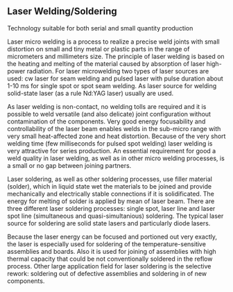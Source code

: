 ## Laser Welding/Soldering

Technology suitable for both serial and small quantity production

Laser micro welding is a process to realize a precise weld joints with small distortion on small and tiny metal or plastic parts in the range of micrometers and millimeters size. The principle of laser welding is based on the heating and melting of the material caused by absorption of laser high-power radiation. For laser microwelding two types of laser sources are used: cw laser for seam welding and pulsed laser with pulse duration about 1-10 ms for single spot or spot seam welding. As laser source for welding solid-state laser (as a rule Nd:YAG laser) usually are used.

As laser welding is non-contact, no welding tolls are required and it is possible to weld versatile (and also delicate) joint configuration without contamination of the components. Very good energy focusability and controllability of the laser beam enables welds in the sub-micro range with very small heat-affected zone and heat distortion. Because of the very short welding time (few milliseconds for pulsed spot welding) laser welding is very attractive for series production. An essential requirement for good a weld quality in laser welding, as well as in other micro welding processes, is a small or no gap between joining partners.

Laser soldering, as well as other soldering processes, use filler material (solder), which in liquid state wet the materials to be joined and provide mechanically and electrically stable connections if it is solidificated. The energy for melting of solder is applied by mean of laser beam. There are three different laser soldering processes: single spot, laser line and laser spot line (simultaneous and quasi-simultanious) soldering. The typical laser source for soldering are solid state lasers and particularly diode lasers.

Because the laser energy can be focused and portioned out very exactly, the laser is especially used for soldering of the temperature-sensitive assemblies and boards. Also it is used for joining of assemblies with high thermal capacity that could be not conventionally soldered in the reflow process. Other large application field for laser soldering is the selective rework: soldering out of defective assemblies and soldering in of new components.